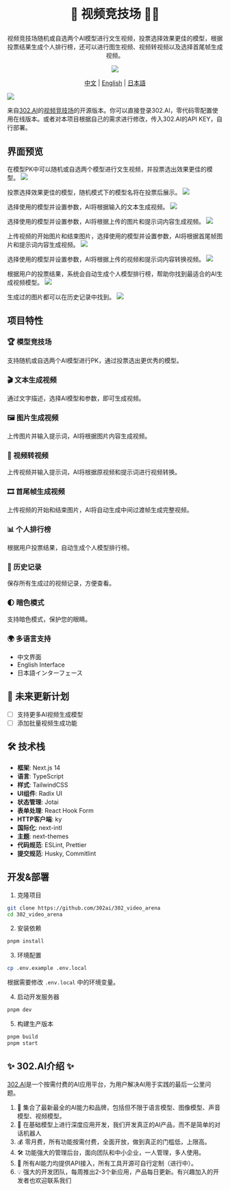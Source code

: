 # <p align="center"> 🎥 视频竞技场 🚀✨</p>

<p align="center">视频竞技场随机或自选两个AI模型进行文生视频，投票选择效果更佳的模型，根据投票结果生成个人排行榜，还可以进行图生视频、视频转视频以及选择首尾帧生成视频。</p>

<p align="center"><a href="https://302.ai/product/detail/63" target="blank"><img src="https://file.302.ai/gpt/imgs/github/20250102/72a57c4263944b73bf521830878ae39a.png" /></a></p >

<p align="center"><a href="README_zh.md">中文</a> | <a href="README.md">English</a> | <a href="README_ja.md">日本語</a></p>

![](docs/302_AI_Videoarena_Translation.png)

来自[302.AI](https://302.ai)的[视频竞技场](https://302.ai/product/detail/63)的开源版本。你可以直接登录302.AI，零代码零配置使用在线版本。或者对本项目根据自己的需求进行修改，传入302.AI的API KEY，自行部署。

## 界面预览
在模型PK中可以随机或自选两个模型进行文生视频，并投票选出效果更佳的模型。
![](docs/302_Video_Arena_screenshot_08.png)

投票选择效果更佳的模型，随机模式下的模型名将在投票后展示。
![](docs/302_Video_Arena_screenshot_01.png)

选择使用的模型并设置参数，AI将根据输入的文本生成视频。
![](docs/302_Video_Arena_screenshot_02.png)

选择使用的模型并设置参数，AI将根据上传的图片和提示词内容生成视频。
![](docs/302_Video_Arena_screenshot_03.png)

上传视频的开始图片和结束图片，选择使用的模型并设置参数，AI将根据首尾帧图片和提示词内容生成视频。
![](docs/302_Video_Arena_screenshot_04.png)

选择使用的模型并设置参数，AI将根据上传的视频和提示词内容转换视频。
![](docs/302_Video_Arena_screenshot_05.png)

根据用户的投票结果，系统会自动生成个人模型排行榜，帮助你找到最适合的AI生成视频模型。
![](docs/302_Video_Arena_screenshot_06.png)

生成过的图片都可以在历史记录中找到。
![](docs/302_Video_Arena_screenshot_07.png)


## 项目特性
### 🏆 模型竞技场
支持随机或自选两个AI模型进行PK，通过投票选出更优秀的模型。
### 🎬 文本生成视频
通过文字描述，选择AI模型和参数，即可生成视频。
### 🖼️ 图片生成视频
上传图片并输入提示词，AI将根据图片内容生成视频。
### 🎥 视频转视频
上传视频并输入提示词，AI将根据原视频和提示词进行视频转换。
### 🎞️ 首尾帧生成视频
上传视频的开始和结束图片，AI将自动生成中间过渡帧生成完整视频。
### 📊 个人排行榜
根据用户投票结果，自动生成个人模型排行榜。
### 📝 历史记录
保存所有生成过的视频记录，方便查看。
### 🌓 暗色模式
支持暗色模式，保护您的眼睛。
### 🌍 多语言支持
  - 中文界面
  - English Interface
  - 日本語インターフェース

## 🚩 未来更新计划
- [ ] 支持更多AI视频生成模型
- [ ] 添加批量视频生成功能

## 🛠️ 技术栈

- **框架**: Next.js 14
- **语言**: TypeScript
- **样式**: TailwindCSS
- **UI组件**: Radix UI
- **状态管理**: Jotai
- **表单处理**: React Hook Form
- **HTTP客户端**: ky
- **国际化**: next-intl
- **主题**: next-themes
- **代码规范**: ESLint, Prettier
- **提交规范**: Husky, Commitlint

## 开发&部署
1. 克隆项目
```bash
git clone https://github.com/302ai/302_video_arena
cd 302_video_arena
```

2. 安装依赖
```bash
pnpm install
```

3. 环境配置
```bash
cp .env.example .env.local
```
根据需要修改 `.env.local` 中的环境变量。

4. 启动开发服务器
```bash
pnpm dev
```

5. 构建生产版本
```bash
pnpm build
pnpm start
```

## ✨ 302.AI介绍 ✨
[302.AI](https://302.ai)是一个按需付费的AI应用平台，为用户解决AI用于实践的最后一公里问题。
1. 🧠 集合了最新最全的AI能力和品牌，包括但不限于语言模型、图像模型、声音模型、视频模型。
2. 🚀 在基础模型上进行深度应用开发，我们开发真正的AI产品，而不是简单的对话机器人
3. 💰 零月费，所有功能按需付费，全面开放，做到真正的门槛低，上限高。
4. 🛠 功能强大的管理后台，面向团队和中小企业，一人管理，多人使用。
5. 🔗 所有AI能力均提供API接入，所有工具开源可自行定制（进行中）。
6. 💡 强大的开发团队，每周推出2-3个新应用，产品每日更新。有兴趣加入的开发者也欢迎联系我们
